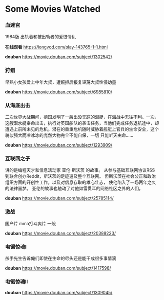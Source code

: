 # Some Movies Watched

### 血迷宫

1984版 出轨着和被出轨者的爱恨情仇

**在线观看** https://longvcd.com/play-143765-1-1.html

**douban** https://movie.douban.com/subject/1302542/


### 狩猎

早熟小女孩爱上中年大叔，遭婉拒后报复诬蔑大叔性侵幼童

**douban** https://movie.douban.com/subject/6985810/

### 从海底出击

二次世界大战期间，德国发明了一艘出没无踪的潜艇，在海战中无往不利。一次，这艘潜水艇奉命出击，执行对英国船队的袭击任务，当他们完成任务返航途中，却遭遇上前所未见的危机。潜在的重重危机随时威胁着舰艇上官兵的生命安全，这个貌似强大而冷冰冰的庞然大物完全不能自保，一切 只能听天由命......

**douban** https://movie.douban.com/subject/1293909/

### 互联网之子

讲的是编程天才和信息活动家 亚伦·斯沃茨 的故事。
从参与基础互联网协议RSS到联合创办Reddit，斯沃茨的足迹遍及整个互联网。
但斯沃茨在社会公正和政治组织方面的开创性工作，以及对信息存取的雄心壮志，
使他陷入了一场两年之久的法律噩梦。 亚伦的故事也触动了对他如雷贯耳的网络社区之外的人们。

**douban** https://movie.douban.com/subject/25785114/

### 激战

国产片 mma打斗爽片 一般

**douban** https://movie.douban.com/subject/20388223/

### 电锯惊魂I

杀手先生告诉俺们即使在生命的尽头还是能干成很多事情滴

**douban** https://movie.douban.com/subject/1417598/

### 电锯惊魂II

**douban** https://movie.douban.com/subject/1309045/

